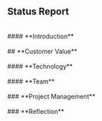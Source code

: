 ## **Status Report** <br />
<br />
#### **Introduction** <br />
<br />
## **Customer Value** <br />
<br />
#### **Technology** <br />
<br />
#### **Team** <br />
<br />
### **Project Management** <br />
<br />
### **Reflection** <br />
<br />
